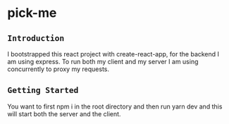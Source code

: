# pick-me

## `Introduction`

I bootstrapped this react project with create-react-app, for the backend I am using express. To run both my client and my server I am using concurrently to proxy my requests.

## `Getting Started`

You want to first npm i in the root directory and then run yarn dev and this will start both the server and the client.
